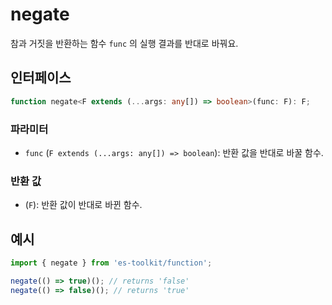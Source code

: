 # negate

참과 거짓을 반환하는 함수 `func` 의 실행 결과를 반대로 바꿔요.

## 인터페이스

```typescript
function negate<F extends (...args: any[]) => boolean>(func: F): F;
```

### 파라미터

- `func` (`F extends (...args: any[]) => boolean`): 반환 값을 반대로 바꿀 함수.

### 반환 값

- (`F`): 반환 값이 반대로 바뀐 함수.

## 예시

```typescript
import { negate } from 'es-toolkit/function';

negate(() => true)(); // returns 'false'
negate(() => false)(); // returns 'true'
```
